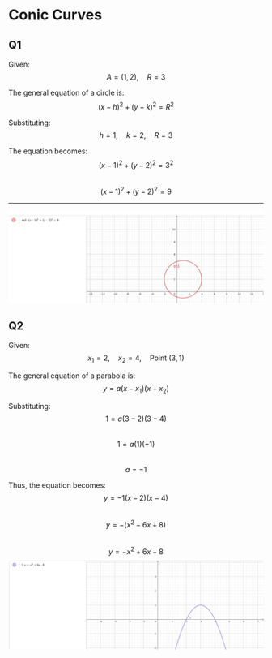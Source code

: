 
# Conic Curves

## Q1
Given:  
$$A = (1, 2), \quad R = 3$$

The general equation of a circle is:  
$$(x - h)^2 + (y - k)^2 = R^2$$

Substituting:  
$$h = 1, \quad k = 2, \quad R = 3$$

The equation becomes:  
$$(x - 1)^2 + (y - 2)^2 = 3^2$$  
$$(x - 1)^2 + (y - 2)^2 = 9$$

---
![alt text](image.png)

## Q2
Given:  
$$x_1 = 2, \quad x_2 = 4, \quad \text{Point } (3,1)$$

The general equation of a parabola is:  
$$y = a (x - x_1)(x - x_2)$$

Substituting:  
$$1 = a (3 - 2)(3 - 4)$$  
$$1 = a (1)(-1)$$  
$$a = -1$$

Thus, the equation becomes:  
$$y = -1 (x - 2)(x - 4)$$  
$$y = - (x^2 - 6x + 8)$$  
$$y = -x^2 + 6x - 8$$
![alt text](image-1.png)